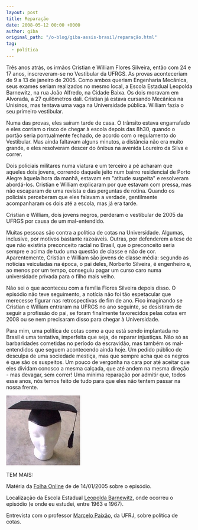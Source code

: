 ```yaml
---
layout: post
title: Reparação
date: 2008-05-12 00:00 +0000
author: giba
original_path: "/o-blog/giba-assis-brasil/reparação.html"
tag:
  - política
---
```


Três anos atrás, os irmãos Cristian e William Flores Silveira, então com 24 e 17 anos, inscreveram-se no Vestibular da UFRGS. As provas aconteceriam de 9 a 13 de janeiro de 2005. Como ambos queriam Engenharia Mecânica, seus exames seriam realizados no mesmo local, a Escola Estadual Leopolda Barnewitz, na rua João Alfredo, na Cidade Baixa. Os dois moravam em Alvorada, a 27 quilômetros dali. Cristian já estava cursando Mecânica na Unisinos, mas tentava uma vaga na Universidade pública. William fazia o seu primeiro vestibular.

Numa das provas, eles saíram tarde de casa. O trânsito estava engarrafado e eles corriam o risco de chegar à escola depois das 8h30, quando o portão seria pontualmente fechado, de acordo com o regulamento do Vestibular. Mas ainda faltavam alguns minutos, a distância não era muito grande, e eles resolveram descer do ônibus na avenida Loureiro da Silva e correr.

Dois policiais militares numa viatura e um terceiro a pé acharam que aqueles dois jovens, correndo daquele jeito num bairro residencial de Porto Alegre àquela hora da manhã, estavam em "atitude suspeita" e resolveram abordá-los. Cristian e William explicaram por que estavam com pressa, mas não escaparam de uma revista e das perguntas de rotina. Quando os policiais perceberam que eles falavam a verdade, gentilmente acompanharam os dois até a escola, mas já era tarde.

Cristian e William, dois jovens negros, perderam o vestibular de 2005 da UFRGS por causa de um mal-entendido.

Muitas pessoas são contra a política de cotas na Universidade. Algumas, inclusive, por motivos bastante razoáveis. Outras, por defenderem a tese de que não existiria preconceito racial no Brasil, que o preconceito seria sempre e acima de tudo uma questão de classe e não de cor. Aparentemente, Cristian e William são jovens de classe média: segundo as notícias veiculadas na época, o pai deles, Norberto Silveira, é engenheiro e, ao menos por um tempo, conseguiu pagar um curso caro numa universidade privada para o filho mais velho.

Não sei o que aconteceu com a família Flores Silveira depois disso. O episódio não teve seguimento, a notícia não foi tão espetacular que merecesse figurar nas retrospectivas de fim de ano. Fico imaginando se Cristian e William entraram na UFRGS no ano seguinte, se desistiram de seguir a profissão do pai, se foram finalmente favorecidos pelas cotas em 2008 ou se nem precisaram disso para chegar à Universidade.

Para mim, uma política de cotas como a que está sendo implantada no Brasil é uma tentativa, imperfeita que seja, de reparar injustiças. Não só as barbaridades cometidas no período da escravidão, mas também os mal-entendidos que seguem acontecendo ainda hoje. Um pedido público de desculpa de uma sociedade mestiça, mas que sempre acha que os negros é que são os suspeitos. Um pouco de vergonha na cara por até aceitar que eles dividam conosco a mesma calçada, que até andem na mesma direção - mas devagar, sem correr! Uma mínima reparação por admitir que, todos esse anos, nós temos feito de tudo para que eles não tentem passar na nossa frente.

![](/uploads/reparacao.jpg)

TEM MAIS:

Matéria da [Folha Online](http://www1.folha.uol.com.br/folha/cotidiano/ult95u104240.shtml) de de 14/01/2005 sobre o episódio.

Localização da Escola Estadual [Leopolda Barnewitz](http://www.apontador.com.br/local/escolas_de_primeiro_e_segundo_graus/9XP74SU2/escola_estadual_de_1_grau_prof_leopolda_barnewitz.html), onde ocorreu o episódio (e onde eu estudei, entre 1963 e 1967).

Entrevista com o professor [Marcelo Paixão](http://www.bovespa.com.br/InstSites/RevistaBovespa/96/Pensando.shtml), da UFRJ, sobre política de cotas.
